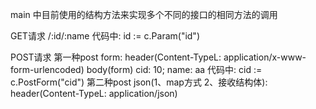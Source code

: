 main 中目前使用的结构方法来实现多个不同的接口的相同方法的调用

GET请求
    /:id/:name
代码中: 
    id := c.Param("id")

POST请求
    第一种post form:
    header(Content-TypeL: application/x-www-form-urlencoded)
    body(form) cid: 10; name: aa
代码中: cid := c.PostForm("cid")
    第二种post json(1、map方式 2、接收结构体):
    header(Content-TypeL: application/json)
